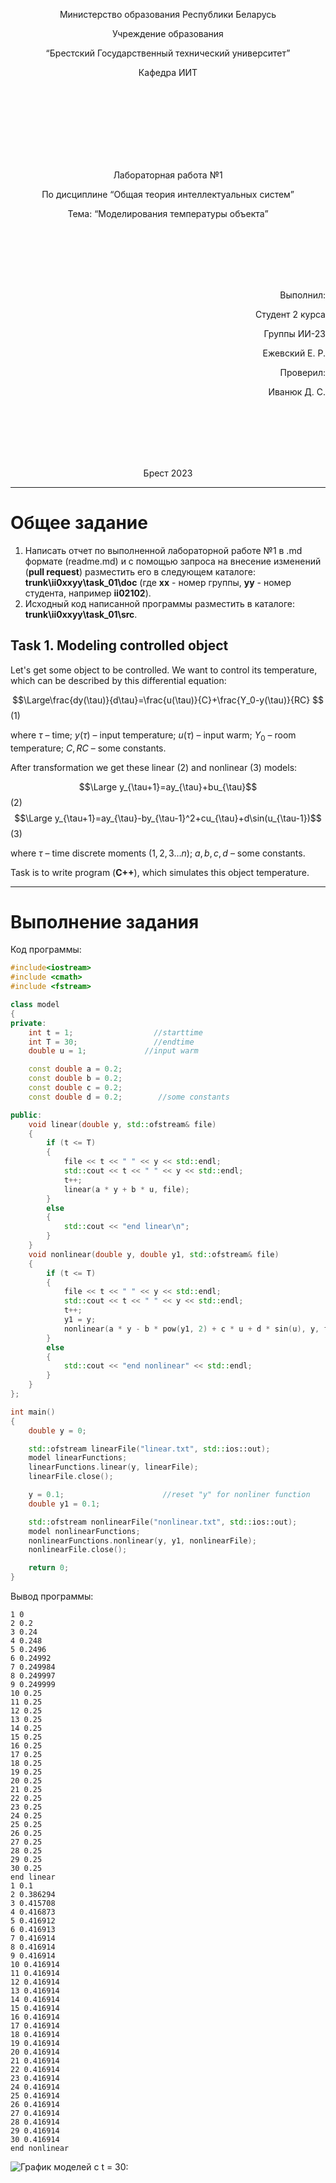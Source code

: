 <p align="center"> Министерство образования Республики Беларусь</p>
<p align="center">Учреждение образования</p>
<p align="center">“Брестский Государственный технический университет”</p>
<p align="center">Кафедра ИИТ</p>
<br><br><br><br><br><br><br>
<p align="center">Лабораторная работа №1</p>
<p align="center">По дисциплине “Общая теория интеллектуальных систем”</p>
<p align="center">Тема: “Моделирования температуры объекта”</p>
<br><br><br><br><br>
<p align="right">Выполнил:</p>
<p align="right">Студент 2 курса</p>
<p align="right">Группы ИИ-23</p>
<p align="right">Ежевский Е. Р.</p>
<p align="right">Проверил:</p>
<p align="right">Иванюк Д. С.</p>
<br><br><br><br><br>
<p align="center">Брест 2023</p>

---

# Общее задание #
1. Написать отчет по выполненной лабораторной работе №1 в .md формате (readme.md) и с помощью запроса на внесение изменений (**pull request**) разместить его в следующем каталоге: **trunk\ii0xxyy\task_01\doc** (где **xx** - номер группы, **yy** - номер студента, например **ii02102**).
2. Исходный код написанной программы разместить в каталоге: **trunk\ii0xxyy\task_01\src**.

## Task 1. Modeling controlled object ##
Let's get some object to be controlled. We want to control its temperature, which can be described by this differential equation:

$$\Large\frac{dy(\tau)}{d\tau}=\frac{u(\tau)}{C}+\frac{Y_0-y(\tau)}{RC} $$ (1)

where $\tau$ – time; $y(\tau)$ – input temperature; $u(\tau)$ – input warm; $Y_0$ – room temperature; $C,RC$ – some constants.

After transformation we get these linear (2) and nonlinear (3) models:

$$\Large y_{\tau+1}=ay_{\tau}+bu_{\tau}$$ (2)
$$\Large y_{\tau+1}=ay_{\tau}-by_{\tau-1}^2+cu_{\tau}+d\sin(u_{\tau-1})$$ (3)

where $\tau$ – time discrete moments ($1,2,3{\dots}n$); $a,b,c,d$ – some constants.

Task is to write program (**C++**), which simulates this object temperature.

---

# Выполнение задания #

Код программы:
```C++
#include<iostream>
#include <cmath>
#include <fstream>

class model
{
private:
    int t = 1;                  //starttime
    int T = 30;                 //endtime    
    double u = 1;             //input warm    

    const double a = 0.2;
    const double b = 0.2;
    const double c = 0.2;
    const double d = 0.2;        //some constants

public:
    void linear(double y, std::ofstream& file)
    {
        if (t <= T)
        {
            file << t << " " << y << std::endl;
            std::cout << t << " " << y << std::endl;
            t++;
            linear(a * y + b * u, file);
        }
        else
        {
            std::cout << "end linear\n";
        }
    }
    void nonlinear(double y, double y1, std::ofstream& file)
    {
        if (t <= T)
        {
            file << t << " " << y << std::endl;
            std::cout << t << " " << y << std::endl;
            t++;
            y1 = y;
            nonlinear(a * y - b * pow(y1, 2) + c * u + d * sin(u), y, file);
        }
        else
        {
            std::cout << "end nonlinear" << std::endl;
        }
    }
};

int main()
{
    double y = 0;

    std::ofstream linearFile("linear.txt", std::ios::out);
    model linearFunctions;
    linearFunctions.linear(y, linearFile);
    linearFile.close();

    y = 0.1;                      //reset "y" for nonliner function
    double y1 = 0.1;

    std::ofstream nonlinearFile("nonlinear.txt", std::ios::out);
    model nonlinearFunctions;
    nonlinearFunctions.nonlinear(y, y1, nonlinearFile);
    nonlinearFile.close();

    return 0;
}
```     

Вывод программы:

	1 0
	2 0.2
	3 0.24
	4 0.248
	5 0.2496
	6 0.24992
	7 0.249984
	8 0.249997
	9 0.249999
	10 0.25
	11 0.25
	12 0.25
	13 0.25
	14 0.25
	15 0.25
	16 0.25
	17 0.25
	18 0.25
	19 0.25
	20 0.25
	21 0.25
	22 0.25
	23 0.25
	24 0.25
	25 0.25
	26 0.25
	27 0.25
	28 0.25
	29 0.25
	30 0.25
	end linear
	1 0.1
	2 0.386294
	3 0.415708
	4 0.416873
	5 0.416912
	6 0.416913
	7 0.416914
	8 0.416914
	9 0.416914
	10 0.416914
	11 0.416914
	12 0.416914
	13 0.416914
	14 0.416914
	15 0.416914
	16 0.416914
	17 0.416914
	18 0.416914
	19 0.416914
	20 0.416914
	21 0.416914
	22 0.416914
	23 0.416914
	24 0.416914
	25 0.416914
	26 0.416914
	27 0.416914
	28 0.416914
	29 0.416914
	30 0.416914
	end nonlinear
![График моделей с t = 30:](graphik.png)
